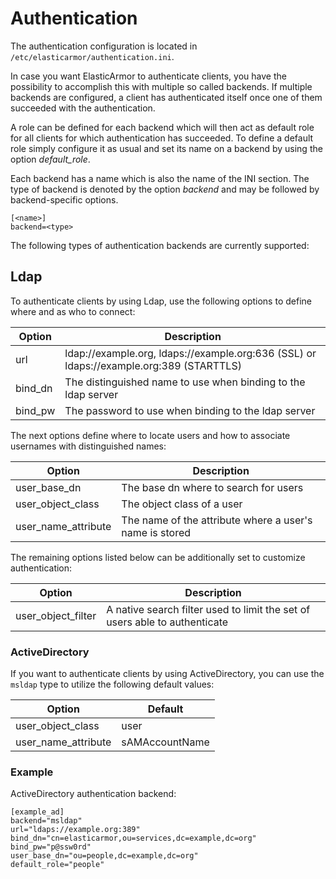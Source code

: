 # <a id="authentication"></a> Authentication

The authentication configuration is located in `/etc/elasticarmor/authentication.ini`.

In case you want ElasticArmor to authenticate clients, you have the possibility to accomplish this with multiple so
called backends. If multiple backends are configured, a client has authenticated itself once one of them succeeded
with the authentication.

A role can be defined for each backend which will then act as default role for all clients for which authentication
has succeeded. To define a default role simply configure it as usual and set its name on a backend by using the
option *default_role*.

Each backend has a name which is also the name of the INI section. The type of backend is denoted by the option
*backend* and may be followed by backend-specific options.

    [<name>]
    backend=<type>

The following types of authentication backends are currently supported:

## <a id="authentication-ldap"></a> Ldap

To authenticate clients by using Ldap, use the following options to define where and as who to connect:

Option  | Description
--------|----------------------------------------------------------------------------------------
url     | ldap://example.org, ldaps://example.org:636 (SSL) or ldaps://example.org:389 (STARTTLS)
bind_dn | The distinguished name to use when binding to the ldap server
bind_pw | The password to use when binding to the ldap server

The next options define where to locate users and how to associate usernames with distinguished names:

Option              | Description
--------------------|--------------------------------------------------------
user_base_dn        | The base dn where to search for users
user_object_class   | The object class of a user
user_name_attribute | The name of the attribute where a user's name is stored

The remaining options listed below can be additionally set to customize authentication:

Option              | Description
--------------------|---------------------------------------------------------------------------
user_object_filter  | A native search filter used to limit the set of users able to authenticate

### <a id="authentication-ldap-ad"></a> ActiveDirectory

If you want to authenticate clients by using ActiveDirectory, you can use the `msldap` type to utilize
the following default values:

Option              | Default
--------------------|---------------
user_object_class   | user
user_name_attribute | sAMAccountName

### <a id="authentication-ldap-example"></a> Example

ActiveDirectory authentication backend:

    [example_ad]
    backend="msldap"
    url="ldaps://example.org:389"
    bind_dn="cn=elasticarmor,ou=services,dc=example,dc=org"
    bind_pw="p@ssw0rd"
    user_base_dn="ou=people,dc=example,dc=org"
    default_role="people"

